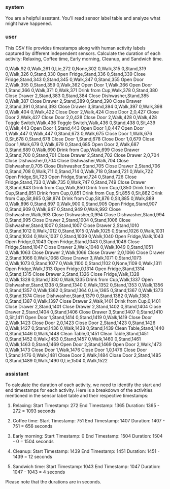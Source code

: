 ### system
You are a helpful assstant. You'll read sensor label table and analyze what might have happened.
### user

This CSV file provides timestamps along with human activity labels captured by different independent sensors.
Calculate the duration of each activity: Relaxing, Coffee time, Early morning, Cleanup, and Sandwich time.
    
0,Walk,92
0,Walk,261
0,Lie,272
0,None,302
0,Walk,315
0,Stand,319
0,Walk,326
0,Stand,330
Open Fridge,Stand,336
0,Stand,339
Close Fridge,Stand,343
0,Stand,345
0,Walk,347
0,Stand,355
Open Door 2,Walk,355
0,Stand,359
0,Walk,362
Open Door 1,Walk,366
Open Door 1,Stand,366
0,Walk,371
0,Walk,371
Drink from Cup,Walk,378
0,Stand,380
Close Drawer 2,Stand,383
0,Stand,384
Close Dishwasher,Stand,385
0,Walk,387
Close Drawer 2,Stand,389
0,Stand,390
Close Drawer 2,Stand,391
0,Stand,393
Close Drawer 3,Stand,394
0,Walk,397
0,Walk,398
0,Walk,404
0,Walk,422
Close Door 2,Walk,424
Close Door 2,0,427
Close Door 2,Walk,427
Close Door 2,0,428
Close Door 2,Walk,428
0,Walk,428
Toggle Switch,Walk,436
Toggle Switch,Walk,436
0,Stand,438
0,Sit,439
0,Walk,443
Open Door 1,Stand,443
Open Door 1,0,447
Open Door 1,Walk,447
0,Walk,447
0,Stand,673
0,Walk,675
Close Door 1,Walk,676
0,Sit,678
0,Stand,678
Close Door 1,Stand,678
Close Door 1,0,679
Close Door 1,Walk,679
0,Walk,679
0,Stand,685
Open Door 2,Walk,687
0,Stand,689
0,Walk,690
Drink from Cup,Walk,699
Close Drawer 3,Stand,700
0,Stand,701
Close Drawer 2,Stand,702
Close Drawer 2,0,704
Close Dishwasher,0,704
Close Dishwasher,Walk,704
Close Dishwasher,0,705
Close Dishwasher,Stand,705
Close Drawer 2,Stand,706
0,Stand,708
0,Walk,711
0,Stand,714
0,Walk,718
0,Stand,721
0,Walk,722
Open Fridge,Sit,723
Open Fridge,Stand,724
0,Stand,726
Close Fridge,Stand,733
0,Walk,735
0,Walk,747
0,Stand,749
Close Drawer 3,Stand,843
Drink from Cup,Walk,850
Drink from Cup,0,850
Drink from Cup,Stand,851
Drink from Cup,0,851
Drink from Cup,Sit,855
0,Sit,862
Drink from Cup,Sit,865
0,Sit,874
Drink from Cup,Sit,876
0,Sit,885
0,Walk,889
0,Walk,896
0,Stand,897
0,Walk,900
0,Stand,905
Open Fridge,Stand,907
0,Stand,909
0,Walk,947
0,Stand,949
0,Walk,992
Close Dishwasher,Walk,993
Close Dishwasher,0,994
Close Dishwasher,Stand,994
0,Stand,995
Close Drawer 2,Stand,1004
0,Stand,1006
Close Dishwasher,Stand,1007
0,Stand,1007
Close Drawer 2,Stand,1010
0,Stand,1012
0,Walk,1012
0,Stand,1015
0,Walk,1025
0,Stand,1026
0,Walk,1031
0,Stand,1034
0,Walk,1037
0,Stand,1039
0,Walk,1040
Open Fridge,Walk,1043
Open Fridge,0,1043
Open Fridge,Stand,1043
0,Stand,1046
Close Fridge,Stand,1047
Close Drawer 2,Walk,1048
0,Walk,1049
0,Stand,1051
0,Walk,1063
Close Drawer 2,Walk,1066
Close Drawer 2,0,1066
Close Drawer 2,Stand,1066
0,Walk,1068
Close Drawer 3,Walk,1071
0,Stand,1073
0,Walk,1073
0,Stand,1077
0,Walk,1100
0,Stand,1102
0,None,1109
0,Walk,1311
Open Fridge,Walk,1313
Open Fridge,0,1314
Open Fridge,Stand,1314
0,Stand,1315
Close Drawer 2,Stand,1326
Close Fridge,Walk,1328
0,Walk,1328
0,Stand,1330
0,Walk,1335
Drink from Cup,Walk,1337
Open Dishwasher,Stand,1338
0,Stand,1340
0,Walk,1352
0,Stand,1353
0,Walk,1356
0,Stand,1357
0,Walk,1362
0,Stand,1364
0,Lie,1365
0,Stand,1367
0,Walk,1373
0,Stand,1374
Close Dishwasher,Stand,1379
0,Stand,1382
0,Walk,1383
0,Stand,1387
0,Walk,1397
Close Drawer 2,Walk,1401
Drink from Cup,0,1401
Close Drawer 2,Stand,1401
Close Drawer 2,Stand,1402
0,Stand,1404
Close Drawer 2,Stand,1404
0,Stand,1406
Close Drawer 3,Stand,1407
0,Stand,1410
0,Sit,1411
Open Door 1,Stand,1414
0,Stand,1419
0,Walk,1419
Close Door 2,Walk,1423
Close Door 2,0,1423
Close Door 2,Stand,1423
0,Stand,1426
0,Walk,1427
0,Stand,1436
0,Walk,1438
0,Stand,1439
Clean Table,Stand,1440
0,Stand,1446
0,Walk,1448
Clean Table,0,1451
Clean Table,Stand,1451
0,Stand,1452
0,Walk,1453
0,Stand,1457
0,Walk,1460
0,Stand,1461
0,Walk,1463
0,Stand,1469
Open Door 2,Stand,1469
Open Door 2,Walk,1473
0,Walk,1473
Close Door 1,Walk,1476
Close Door 1,0,1476
Close Door 1,Stand,1476
0,Walk,1481
Close Door 2,Walk,1484
Close Door 2,Stand,1485
0,Stand,1489
0,Walk,1490
0,Lie,1504
0,Walk,1522

### assistant
To calculate the duration of each activity, we need to identify the start and end timestamps for each activity. Here is a breakdown of the activities mentioned in the sensor label table and their respective timestamps:

1. Relaxing:
   Start Timestamp: 272
   End Timestamp: 1365
   Duration: 1365 - 272 = 1093 seconds

2. Coffee time:
   Start Timestamp: 751
   End Timestamp: 1407
   Duration: 1407 - 751 = 656 seconds

3. Early morning:
   Start Timestamp: 0
   End Timestamp: 1504
   Duration: 1504 - 0 = 1504 seconds

4. Cleanup:
   Start Timestamp: 1439
   End Timestamp: 1451
   Duration: 1451 - 1439 = 12 seconds

5. Sandwich time:
   Start Timestamp: 1043
   End Timestamp: 1047
   Duration: 1047 - 1043 = 4 seconds

Please note that the durations are in seconds.
